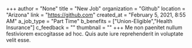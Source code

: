 +++
author = "None"
title = "New Job"
organization = "Github"
location = "Arizona"
link = "https://github.com"
created_at = "February 5, 2021, 8:55 AM"
a_job_type = "Part Time"
b_benefits = ["Union-Eligible","Health Insurance"]
c_feedback = ""
thumbnail = ""
+++
Me non paenitet nullum festiviorem excogitasse ad hoc. Quis aute iure reprehenderit in voluptate velit esse.